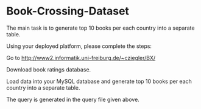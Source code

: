 # Book-Crossing-Dataset
The main task is to generate top 10 books per each country into a separate table.

Using your deployed platform, please complete the steps:

Go to http://www2.informatik.uni-freiburg.de/~cziegler/BX/

Download book ratings database.

Load data into your MySQL database and generate top 10 books per each country into a separate table.

The query is generated in the query file given above. 
